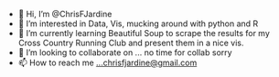 - 👋 Hi, I’m @ChrisFJardine
- 👀 I’m interested in Data, Vis, mucking around with python and R
- 🌱 I’m currently learning Beautiful Soup to scrape the results for my Cross Country Running Club and present them in a nice vis.
- 💞️ I’m looking to collaborate on ... no time for collab sorry
- 📫 How to reach me ...chrisfjardine@gmail.com

<!---
ChrisFJardine/ChrisFJardine is a ✨ special ✨ repository because its `README.md` (this file) appears on your GitHub profile.
You can click the Preview link to take a look at your changes.
--->
